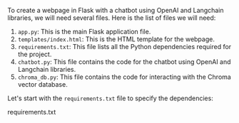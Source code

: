 To create a webpage in Flask with a chatbot using OpenAI and Langchain libraries, we will need several files. Here is the list of files we will need:

1. `app.py`: This is the main Flask application file.
2. `templates/index.html`: This is the HTML template for the webpage.
3. `requirements.txt`: This file lists all the Python dependencies required for the project.
4. `chatbot.py`: This file contains the code for the chatbot using OpenAI and Langchain libraries.
5. `chroma_db.py`: This file contains the code for interacting with the Chroma vector database.

Let's start with the `requirements.txt` file to specify the dependencies:

requirements.txt
